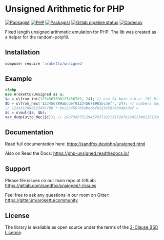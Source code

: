 # Unsigned Arithmetic for PHP

[![Packagist](https://img.shields.io/packagist/v/arokettu/unsigned.svg?style=flat-square)](https://packagist.org/packages/arokettu/unsigned)
[![PHP](https://img.shields.io/packagist/php-v/arokettu/unsigned.svg?style=flat-square)](https://packagist.org/packages/arokettu/unsigned)
[![Packagist](https://img.shields.io/github/license/arokettu/unsigned.svg?style=flat-square)](https://opensource.org/licenses/BSD-2-Clause)
[![Gitlab pipeline status](https://img.shields.io/gitlab/pipeline/sandfox/unsigned/master.svg?style=flat-square)](https://gitlab.com/sandfox/unsigned/-/pipelines)
[![Codecov](https://img.shields.io/codecov/c/gl/sandfox/unsigned?style=flat-square)](https://codecov.io/gl/sandfox/unsigned/)

Fixed length unsigned arithmetic emulation for PHP.
The lib was created as a helper for the random-polyfill.

## Installation

```bash
composer require 'arokettu/unsigned'
```

## Example

```php
<?php
use Arokettu\Unsigned as u;
$a = u\from_int(1234567890123456789, 24); // use 24-byte a.k.a. 192-bit arithmetic
$b = u\from_hex('123456789abcdef01234567890abcdef', 24); // numbers must have same bitness
// 1234567890123456789 * 0x123456789abcdef01234567890abcdef =
$c = u\mul($a, $b);
var_dump(u\to_dec($c)); // 29873897512945703720213152879288233401251320475301467035
```

## Documentation

Read full documentation here: <https://sandfox.dev/php/unsigned.html>

Also on Read the Docs: <https://php-unsigned.readthedocs.io/>

## Support

Please file issues on our main repo at GitLab: <https://gitlab.com/sandfox/unsigned/-/issues>

Feel free to ask any questions in our room on Gitter: <https://gitter.im/arokettu/community>

## License

The library is available as open source under the terms of the [2-Clause BSD License].

[2-Clause BSD License]: https://opensource.org/licenses/BSD-2-Clause
